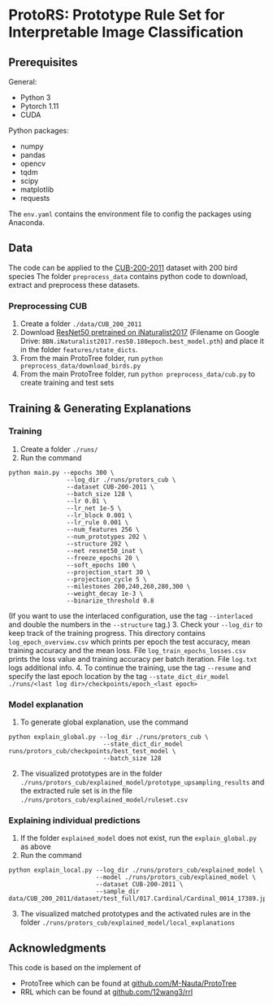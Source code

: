 # ProtoRS: Prototype Rule Set for Interpretable Image Classification

## Prerequisites
General:
- Python 3
- Pytorch 1.11
- CUDA

Python packages:
- numpy
- pandas
- opencv
- tqdm
- scipy
- matplotlib
- requests

The `env.yaml` contains the environment file to config the packages using Anaconda.

## Data
The code can be applied to the [CUB-200-2011](http://www.vision.caltech.edu/datasets/cub_200_2011/) dataset with 200 bird species
The folder `preprocess_data` contains python code to download, extract and preprocess these datasets. 

### Preprocessing CUB
1. Create a folder `./data/CUB_200_2011`
2. Download [ResNet50 pretrained on iNaturalist2017](https://drive.google.com/drive/folders/1yHme1iFQy-Lz_11yZJPlNd9bO_YPKlEU) (Filename on Google Drive: `BBN.iNaturalist2017.res50.180epoch.best_model.pth`) and place it in the folder `features/state_dicts`.
3. From the main ProtoTree folder, run `python preprocess_data/download_birds.py` 
4. From the main ProtoTree folder, run `python preprocess_data/cub.py` to create training and test sets

## Training & Generating Explanations

### Training
1. Create a folder `./runs/`
2. Run the command
```
python main.py --epochs 300 \
                --log_dir ./runs/protors_cub \
                --dataset CUB-200-2011 \
                --batch_size 128 \
                --lr 0.01 \
                --lr_net 1e-5 \
                --lr_block 0.001 \
                --lr_rule 0.001 \
                --num_features 256 \
                --num_prototypes 202 \
                --structure 202 \
                --net resnet50_inat \
                --freeze_epochs 20 \
                --soft_epochs 100 \
                --projection_start 30 \
                --projection_cycle 5 \
                --milestones 200,240,260,280,300 \
                --weight_decay 1e-3 \
                --binarize_threshold 0.8
```
(If you want to use the interlaced configuration, use the tag `--interlaced` and double the numbers in the `--structure` tag.)
3. Check your `--log_dir` to keep track of the training progress. This directory contains `log_epoch_overview.csv` which prints per epoch the test accuracy, mean training accuracy and the mean loss. File `log_train_epochs_losses.csv` prints the loss value and training accuracy per batch iteration. File `log.txt` logs additional info. 
4. To continue the training, use the tag `--resume` and specify the last epoch location by the tag `--state_dict_dir_model ./runs/<last log dir>/checkpoints/epoch_<last epoch>`

### Model explanation
1. To generate global explanation, use the command
```
python explain_global.py --log_dir ./runs/protors_cub \
                          --state_dict_dir_model runs/protors_cub/checkpoints/best_test_model \
                          --batch_size 128
```
2. The visualized prototypes are in the folder `./runs/protors_cub/explained_model/prototype_upsampling_results` and the extracted rule set is in the file `./runs/protors_cub/explained_model/ruleset.csv`

### Explaining individual predictions
1. If the folder `explained_model` does not exist, run the `explain_global.py` as above
2. Run the command
```
python explain_local.py --log_dir ./runs/protors_cub/explained_model \
                        --model ./runs/protors_cub/explained_model \
                        --dataset CUB-200-2011 \
                        --sample_dir data/CUB_200_2011/dataset/test_full/017.Cardinal/Cardinal_0014_17389.jpg
```
3. The visualized matched prototypes and the activated rules are in the folder `./runs/protors_cub/explained_model/local_explanations`

## Acknowledgments
This code is based on the implement of 
- ProtoTree which can be found at [github.com/M-Nauta/ProtoTree](https://github.com/M-Nauta/ProtoTree)
- RRL which can be found at [github.com/12wang3/rrl](https://github.com/12wang3/rrl)
